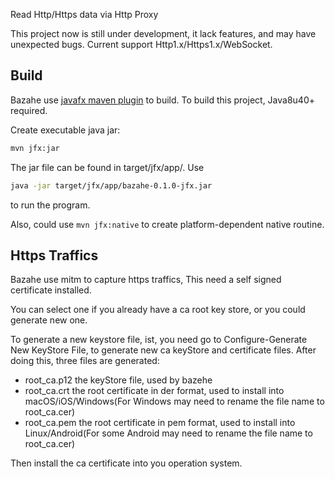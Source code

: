 
Read Http/Https data via Http Proxy

This project now is still under development, it lack features, and may have unexpected bugs.
Current support Http1.x/Https1.x/WebSocket.


## Build
Bazahe use [javafx maven plugin](https://github.com/javafx-maven-plugin/javafx-maven-plugin) to build.
To build this project, Java8u40+ required.

Create executable java jar:

```sh
mvn jfx:jar
```

The jar file can be found in target/jfx/app/. Use

```sh
java -jar target/jfx/app/bazahe-0.1.0-jfx.jar
```
to run the program.

Also, could use `mvn jfx:native` to create platform-dependent native routine.

## Https Traffics
Bazahe use mitm to capture https traffics, This need a self signed certificate installed.

You can select one if you already have a ca root key store, or you could generate new one.

To generate a new keystore file, ist, you need go to Configure-Generate New KeyStore File, to generate new ca keyStore and certificate files.
After doing this, three files are generated:

* root_ca.p12  the keyStore file, used by bazehe
* root_ca.crt  the root certificate in der format, used to install into macOS/iOS/Windows(For Windows may need to rename the file name to root_ca.cer)
* root_ca.pem  the root certificate in pem format, used to install into Linux/Android(For some Android may need to rename the file name to root_ca.cer)

Then install the ca certificate into you operation system.